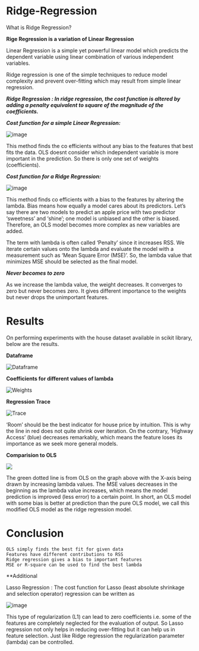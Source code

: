 # Ridge-Regression
What is Ridge Regression?

**Rige Regression is a variation of Linear Regression**

Linear Regression is a simple yet powerful linear model which predicts the dependent variable using linear combination of various independent variables.

Ridge regression is one of the simple techniques to reduce model complexity and prevent over-fitting which may result from simple linear regression.

***Ridge Regression : In ridge regression, the cost function is altered by adding a penalty equivalent to square of the magnitude of the coefficients.***

***Cost function for a simple Linear Regression:***

![image](https://user-images.githubusercontent.com/44360746/64410995-d2c4fe80-d0be-11e9-8b0d-00ec7be77e67.png)

This method finds the co efficients without any bias to the features that best fits the data. OLS doesnt consider which independent variable is more important in the prediction. So there is only one set of weights (coefficients). 

***Cost function for a Ridge Regression:***

![image](https://user-images.githubusercontent.com/44360746/64411039-ef613680-d0be-11e9-872d-7fda2b0c97a2.png)

This method finds co efficients with a bias to the features by altering the lambda. Bias means how equally a model cares about its predictors. Let’s say there are two models to predict an apple price with two predictor ‘sweetness’ and ‘shine’; one model is unbiased and the other is biased. Therefore, an OLS model becomes more complex as new variables are added.

The term with lambda is often called ‘Penalty’ since it increases RSS. We iterate certain values onto the lambda and evaluate the model with a measurement such as ‘Mean Square Error (MSE)’. So, the lambda value that minimizes MSE should be selected as the final model. 

***Never becomes to zero***

As we increase the lambda value, the weight decreases. It converges to zero but never becomes zero. It gives different importance to the weights but never drops the unimportant features.  

# Results

On performing experiments with the house dataset available in scikit library, below are the results.

**Dataframe**

![Dataframe](https://user-images.githubusercontent.com/44360746/64412267-98109580-d0c1-11e9-9eb9-9b29ba406b90.png)

**Coefficients for different values of lambda**

![Weights](https://user-images.githubusercontent.com/44360746/64412222-84652f00-d0c1-11e9-8c0e-5b27562fc3ce.png)

**Regression Trace**

![Trace](https://user-images.githubusercontent.com/44360746/64412352-c8583400-d0c1-11e9-9442-94af00faf363.png)

‘Room’ should be the best indicator for house price by intuition. This is why the line in red does not quite shrink over iteration. On the contrary, ‘Highway Access’ (blue) decreases remarkably, which means the feature loses its importance as we seek more general models.

**Comparision to OLS**

![](https://user-images.githubusercontent.com/44360746/64412508-140add80-d0c2-11e9-8b7b-f763e97ee1b9.png)

The green dotted line is from OLS on the graph above with the X-axis being drawn by increasing lambda values. The MSE values decreases in the beginning as the lambda value increases, which means the model prediction is improved (less error) to a certain point. In short, an OLS model with some bias is better at prediction than the pure OLS model, we call this modified OLS model as the ridge regression model.

# Conclusion

    OLS simply finds the best fit for given data
    Features have different contributions to RSS
    Ridge regression gives a bias to important features
    MSE or R-square can be used to find the best lambda

**Additional

Lasso Regression : The cost function for Lasso (least absolute shrinkage and selection operator) regression can be written as

![image](https://user-images.githubusercontent.com/44360746/64412718-9a272400-d0c2-11e9-81b8-f9b5d98db410.png)


This type of regularization (L1) can lead to zero coefficients i.e. some of the features are completely neglected for the evaluation of output. So Lasso regression not only helps in reducing over-fitting but it can help us in feature selection. Just like Ridge regression the regularization parameter (lambda) can be controlled.
